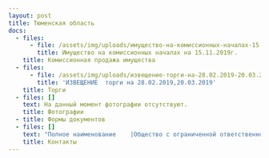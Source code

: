```yaml
---
layout: post
title: Тюменская область
docs:
  - files:
      - file: /assets/img/uploads/имущество-на-комиссионных-началах-15.11.2019.docx
        title: Имущество на комиссионных началах на 15.11.2019г.
    title: Комиссионная продажа имущества
  - files:
      - file: /assets/img/uploads/извещение-торги-на-28.02.2019-20.03.2019-сайт.docx
        title: 'ИЗВЕЩЕНИЕ  торги на 28.02.2019,20.03.2019'
    title: Торги
  - files: []
    text: На данный момент фотографии отсутствуют.
    title: Фотографии
  - title: Формы документов
  - files: []
    text: "Полное наименование    |Общество с ограниченной ответственностью  «АРНАЛ»\r\nКраткое наименование   |ООО «АРНАЛ»\r\nРегистрационные данные:|\nИНН/КПП                |5904342624 / 590301001\r\nОГРН                   |1165958110670\r\nОКПО                   |05169519\r\nОКАТО                  |57701000\r\nФактический адрес      |625000, г.Тюмень ул.Герцена 53, офис 322\r\n                       |Режим работы: пн-пт с 10:00-16:00\r\nДиректор               |Абибуллаев Эльдар Серверович действует на основании Устава\nE-mail\t               |arnaltyumeni@bk.ru\r\nКонтактные телефоны    |+7(3452)693477\r\nБанковские реквизиты для оплаты:|УФК по Тюменской области МТУ Росимущества в Тюменской области, Ханты-Мансийском автономном округе-Югре, Ямало-Ненецком автономном округе, ИНН 7202198042; КПП 720301001; лицевой счет 05671А20810;  Сч. N 40302810065771500001 в ОТДЕЛЕНИЕ ТЮМЕНЬ г. ТЮМЕНЬ, БИК: 47102001\n"
    title: Контакты
---
```


